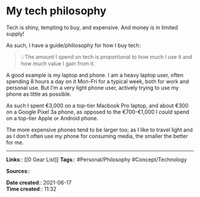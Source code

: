 # My tech philosophy
Tech is shiny, tempting to buy, and expensive.
And money is in limited supply!

As such, I have a guide/philiosophy for how I buy tech:
> 💡The amount I spend on tech is proportional to how much I use it and how much value I gain from it.

A good example is my laptop and phone.
I am a heavy laptop user, often spending 8 hours a day on it Mon-Fri for a typical week, both for work and personal use.
But I'm a very light phone user, actively trying to use my phone as little as possible.

As such I spent €3,000 on a top-tier Macbook Pro laptop, and about €300 on a Google Pixel 3a phone, as opposed to the €700-€1,000 I *could* spend on a top-tier Apple or Android phone.

The more expensive phones tend to be larger too; as I like to travel light and as I don't often use my phone for consuming media, the smaller the better for me. 

---
**Links**:: [[0 Gear List]]
**Tags**:: #Personal/Philosophy #Concept/Technology 

**Sources**::

**Date created**:: 2021-06-17  
**Time created**:: 11:32